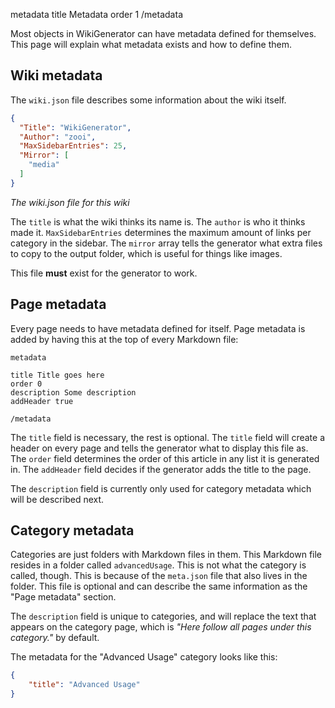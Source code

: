 metadata
title Metadata
order 1
/metadata

Most objects in WikiGenerator can have metadata defined for themselves. This page will explain what metadata exists and how to define them.

## Wiki metadata
The `wiki.json` file describes some information about the wiki itself.
```json
{
  "Title": "WikiGenerator",
  "Author": "zooi",
  "MaxSidebarEntries": 25,
  "Mirror": [
    "media"
  ]
}
```
*The wiki.json file for this wiki*

The `title` is what the wiki thinks its name is. The `author` is who it thinks made it. `MaxSidebarEntries` determines the maximum amount of links per category in the sidebar. The `mirror` array tells the generator what extra files to copy to the output folder, which is useful for things like images.

This file **must** exist for the generator to work.

## Page metadata

Every page needs to have metadata defined for itself. Page metadata is added by having this at the top of every Markdown file:
```properties
metadata

title Title goes here
order 0
description Some description
addHeader true

/metadata
```
The `title` field is necessary, the rest is optional. The `title` field will create a header on every page and tells the generator what to display this file as. The `order` field determines the order of this article in any list it is generated in. The `addHeader` field decides if the generator adds the title to the page.

The `description` field is currently only used for category metadata which will be described next.

## Category metadata

Categories are just folders with Markdown files in them. This Markdown file resides in a folder called `advancedUsage`. This is not what the category is called, though. This is because of the `meta.json` file that also lives in the folder. This file is optional and can describe the same information as the "Page metadata" section. 

The `description` field is unique to categories, and will replace the text that appears on the category page, which is *"Here follow all pages under this category."* by default.

The metadata for the "Advanced Usage" category looks like this:
```json
{
    "title": "Advanced Usage"
}
```